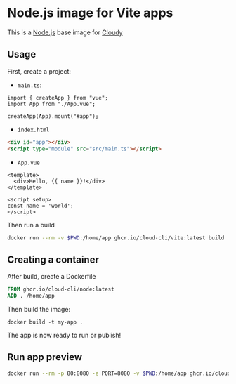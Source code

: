# Node.js image for Vite apps

This is a [Node.js](https://nodejs.org/) base image for [Cloudy](https://github.com/cloud-cli)

## Usage

First, create a project:

- `main.ts`:

```
import { createApp } from "vue";
import App from "./App.vue";

createApp(App).mount("#app");
```

- `index.html`
```html
<div id="app"></div>
<script type="module" src="src/main.ts"></script>
```

- `App.vue`
```
<template>
  <div>Hello, {{ name }}!</div>
</template>

<script setup>
const name = 'world';
</script>
```

Then run a build

```sh
docker run --rm -v $PWD:/home/app ghcr.io/cloud-cli/vite:latest build
```

## Creating a container

After build, create a Dockerfile

```Dockerfile
FROM ghcr.io/cloud-cli/node:latest
ADD . /home/app
```

Then build the image:

```
docker build -t my-app .
```

The app is now ready to run or publish!

## Run app preview

```sh
docker run --rm -p 80:8080 -e PORT=8080 -v $PWD:/home/app ghcr.io/cloud-cli/vite:latest preview
```
